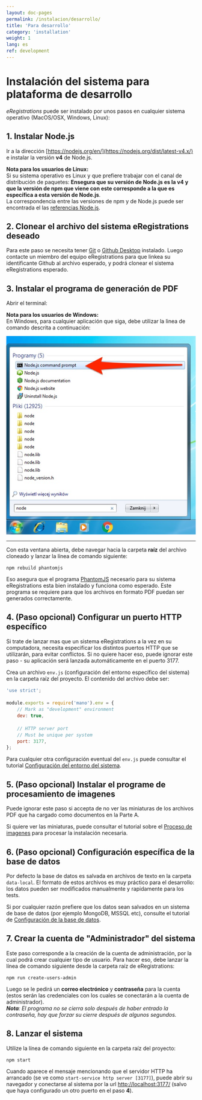 ```yaml
---
layout: doc-pages
permalink: /instalacion/desarrollo/
title: 'Para desarrollo'
category: 'installation'
weight: 1
lang: es
ref: development
---
```


# Instalación del sistema para plataforma de desarrollo

_eRegistrations_ puede ser instalado por unos pasos en cualquier sistema operativo (MacOS/OSX, Windows, Linux):

## 1. Instalar Node.js

Ir a la dirección [https://nodejs.org/en/](https://nodejs.org/dist/latest-v4.x/) e instalar la versión __v4__ de Node.js.

__Nota para los usuarios de Linux:__  
Si su sistema operativo es Linux y que prefiere trabajar con el canal de distribución de paquetes: __Ensegura que su versión de Node.js es la v4 y que la versión de npm que viene con este corresponde a la que es específica a esta versión de Node.js__.  
La correspondencia entre las versiones de npm y de Node.js puede ser encontrada el las [referencias Node.js](https://nodejs.org/en/download/releases/).

## 2. Clonear el archivo del sistema eRegistrations deseado

Para este paso se necesita tener [Git](https://git-scm.com/) o [Github Desktop](https://desktop.github.com/) instalado. Luego contacte un miembro del equipo eRegistrations para que linkea su identificante Github al archivo esperado, y podrá clonear el sistema eRegistrations esperado.

## 3. Instalar el programa de generación de PDF

Abrir el terminal:

__Nota para los usuarios de Windows:__  
En Windows, para cualquier aplicación que siga, debe utilizar la linea de comando descrita a continuación:

<img src="/img/windows-terminal.jpg" />

---

Con esta ventana abierta, debe navegar hacia la carpeta __raíz__ del archivo cloneado y lanzar la línea de comando siguiente:

```
npm rebuild phantomjs
```

Eso asegura que el programa [PhantomJS](http://phantomjs.org/) necesario para su sistema eRegistrations esta bien instalado y funciona como esperado. Este programa se requiere para que los archivos en formato PDF puedan ser generados correctamente.

## 4. (Paso opcional) Configurar un puerto HTTP específico

Si trate de lanzar mas que un sistema eRegistrations a la vez en su computadora, necesita especificar los distintos puertos HTTP que se utilizarán, para evitar conflictos. Si no quiere hacer eso, puede ignorar este paso - su aplicación será lanzada automáticamente en el puerto 3177.

Crea un archivo `env.js` (configuración del entorno específico del sistema) en la carpeta raíz del proyecto. El contenido del archivo debe ser:

```javascript
'use strict';

module.exports = require('mano').env = {
	// Mark as "development" environment
	dev: true,

	// HTTP server port
	// Must be unique per system
	port: 3177,
};
```

Para cualquier otra configuración eventual del `env.js` puede consultar el tutorial [Configuración del entorno del sistema](/instalacion/entorno-configuracion/).

## 5. (Paso opcional) Instalar el programe de procesamiento de imagenes

Puede ignorar este paso si accepta de no ver las miniaturas de los archivos PDF que ha cargado como documentos en la Parte A.

Si quiere ver las miniaturas, puede consultar el tutorial sobre el [Proceso de imagenes](/instalación/proceso-de-imagenes/) para procesar la instalación necesaria.

## 6. (Paso opcional) Configuración específica de la base de datos

Por defecto la base de datos es salvada en archivos de texto en la carpeta `data-local`. El formato de estos archivos es muy práctico para el desarrollo: los datos pueden ser modificados manualmente y rapidamente para los tests.

Si por cualquier razón prefiere que los datos sean salvados en un sistema de base de datos (por ejemplo MongoDB, MSSQL etc), consulte el tutorial de [Configuración de la base de datos](/instalacion/base-de-datos/).

## 7. Crear la cuenta de "Administrador" del sistema

Este paso corresponde a la creación de la cuenta de administración, por la cual podrá crear cualquier tipo de usuario. Para hacer eso, debe lanzar la línea de comando siguiente desde la carpeta raíz de eRegistrations:

```
npm run create-users-admin
```

Luego se le pedirá un __correo electrónico__ y __contraseña__ para la cuenta (estos serán las credenciales con los cuales se conectarán a la cuenta de administrador).  
_**Nota**: El programa no se cierra solo después de haber entrado la contraseña, hay que forzar su cierre después de algunos segundos._

## 8. Lanzar el sistema

Utilize la línea de comando siguiente en la carpeta raíz del proyecto:

```
npm start
```

Cuando aparece el mensaje mencionando que el servidor HTTP ha arrancado (se ve como `start-service http server [3177]`), puede abrir su navegador y conectarse al sistema por la url [http://localhost:3177/](http://localhost:3177/) (salvo que haya configurado un otro puerto en el paso __4__).